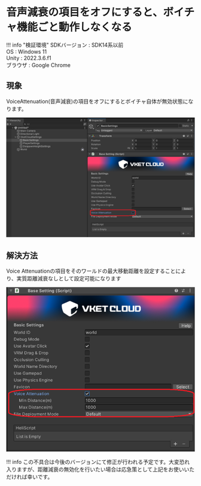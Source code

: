 # 音声減衰の項目をオフにすると、ボイチャ機能ごと動作しなくなる

!!! info "検証環境"
    SDKバージョン : SDK14系以前<br>
    OS : Windows 11<br>
    Unity : 2022.3.6.f1<br>
    ブラウザ : Google Chrome

## 現象

VoiceAttenuation(音声減衰)の項目をオフにするとボイチャ自体が無効状態になります。

![VoiceAttenuation00](img/VoiceAttenuation00.jpg)

## 解決方法

Voice Attenuationの項目をそのワールドの最大移動距離を設定することにより、実質距離減衰なしとして設定可能になります

![VoiceAttenuation01](img/VoiceAttenuation01.jpg)

!!! info 
    この不具合は今後のバージョンにて修正が行われる予定です。大変恐れ入りますが、距離減衰の無効化を行いたい場合は応急策として上記をお使いいただければ幸いです。
